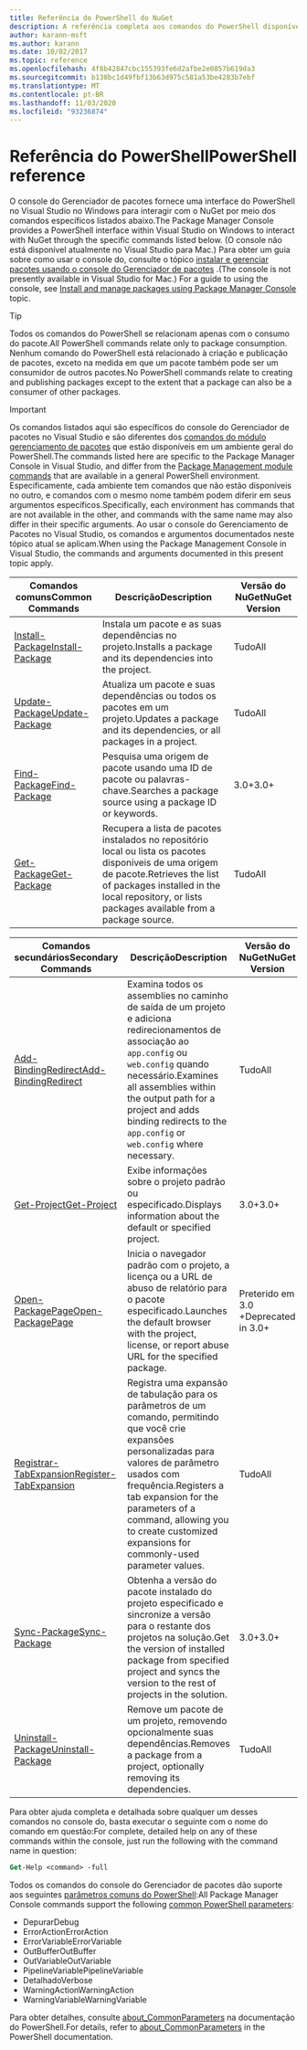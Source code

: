 ```yaml
---
title: Referência do PowerShell do NuGet
description: A referência completa aos comandos do PowerShell disponíveis no console do Gerenciador de pacotes NuGet no Visual Studio.
author: karann-msft
ms.author: karann
ms.date: 10/02/2017
ms.topic: reference
ms.openlocfilehash: 4f8b42847cbc155393fe6d2afbe2e0857b619da3
ms.sourcegitcommit: b138bc1d49fbf13b63d975c581a53be4283b7ebf
ms.translationtype: MT
ms.contentlocale: pt-BR
ms.lasthandoff: 11/03/2020
ms.locfileid: "93236874"
---
```

# <a name="powershell-reference"></a><span data-ttu-id="d9006-103">Referência do PowerShell</span><span class="sxs-lookup"><span data-stu-id="d9006-103">PowerShell reference</span></span>

<span data-ttu-id="d9006-104">O console do Gerenciador de pacotes fornece uma interface do PowerShell no Visual Studio no Windows para interagir com o NuGet por meio dos comandos específicos listados abaixo.</span><span class="sxs-lookup"><span data-stu-id="d9006-104">The Package Manager Console provides a PowerShell interface within Visual Studio on Windows to interact with NuGet through the specific commands listed below.</span></span> <span data-ttu-id="d9006-105">(O console não está disponível atualmente no Visual Studio para Mac.) Para obter um guia sobre como usar o console do, consulte o tópico [instalar e gerenciar pacotes usando o console do Gerenciador de pacotes](../consume-packages/install-use-packages-powershell.md) .</span><span class="sxs-lookup"><span data-stu-id="d9006-105">(The console is not presently available in Visual Studio for Mac.) For a guide to using the console, see [Install and manage packages using Package Manager Console](../consume-packages/install-use-packages-powershell.md) topic.</span></span>

> [!Tip]
> <span data-ttu-id="d9006-106">Todos os comandos do PowerShell se relacionam apenas com o consumo do pacote.</span><span class="sxs-lookup"><span data-stu-id="d9006-106">All PowerShell commands relate only to package consumption.</span></span> <span data-ttu-id="d9006-107">Nenhum comando do PowerShell está relacionado à criação e publicação de pacotes, exceto na medida em que um pacote também pode ser um consumidor de outros pacotes.</span><span class="sxs-lookup"><span data-stu-id="d9006-107">No PowerShell commands relate to creating and publishing packages except to the extent that a package can also be a consumer of other packages.</span></span>

> [!Important]
> <span data-ttu-id="d9006-108">Os comandos listados aqui são específicos do console do Gerenciador de pacotes no Visual Studio e são diferentes dos [comandos do módulo gerenciamento de pacotes](/powershell/module/packagemanagement/?view=powershell-6) que estão disponíveis em um ambiente geral do PowerShell.</span><span class="sxs-lookup"><span data-stu-id="d9006-108">The commands listed here are specific to the Package Manager Console in Visual Studio, and differ from the [Package Management module commands](/powershell/module/packagemanagement/?view=powershell-6) that are available in a general PowerShell environment.</span></span> <span data-ttu-id="d9006-109">Especificamente, cada ambiente tem comandos que não estão disponíveis no outro, e comandos com o mesmo nome também podem diferir em seus argumentos específicos.</span><span class="sxs-lookup"><span data-stu-id="d9006-109">Specifically, each environment has commands that are not available in the other, and commands with the same name may also differ in their specific arguments.</span></span> <span data-ttu-id="d9006-110">Ao usar o console do Gerenciamento de Pacotes no Visual Studio, os comandos e argumentos documentados neste tópico atual se aplicam.</span><span class="sxs-lookup"><span data-stu-id="d9006-110">When using the Package Management Console in Visual Studio, the commands and arguments documented in this present topic apply.</span></span>

| <span data-ttu-id="d9006-111">Comandos comuns</span><span class="sxs-lookup"><span data-stu-id="d9006-111">Common Commands</span></span> | <span data-ttu-id="d9006-112">Descrição</span><span class="sxs-lookup"><span data-stu-id="d9006-112">Description</span></span> | <span data-ttu-id="d9006-113">Versão do NuGet</span><span class="sxs-lookup"><span data-stu-id="d9006-113">NuGet Version</span></span> |
| --- | --- | --- |
| [<span data-ttu-id="d9006-114">Install-Package</span><span class="sxs-lookup"><span data-stu-id="d9006-114">Install-Package</span></span>](ps-reference/ps-ref-install-package.md) | <span data-ttu-id="d9006-115">Instala um pacote e as suas dependências no projeto.</span><span class="sxs-lookup"><span data-stu-id="d9006-115">Installs a package and its dependencies into the project.</span></span> | <span data-ttu-id="d9006-116">Tudo</span><span class="sxs-lookup"><span data-stu-id="d9006-116">All</span></span> |
| [<span data-ttu-id="d9006-117">Update-Package</span><span class="sxs-lookup"><span data-stu-id="d9006-117">Update-Package</span></span>](ps-reference/ps-ref-update-package.md) | <span data-ttu-id="d9006-118">Atualiza um pacote e suas dependências ou todos os pacotes em um projeto.</span><span class="sxs-lookup"><span data-stu-id="d9006-118">Updates a package and its dependencies, or all packages in a project.</span></span> | <span data-ttu-id="d9006-119">Tudo</span><span class="sxs-lookup"><span data-stu-id="d9006-119">All</span></span> |
| [<span data-ttu-id="d9006-120">Find-Package</span><span class="sxs-lookup"><span data-stu-id="d9006-120">Find-Package</span></span>](ps-reference/ps-ref-find-package.md) | <span data-ttu-id="d9006-121">Pesquisa uma origem de pacote usando uma ID de pacote ou palavras-chave.</span><span class="sxs-lookup"><span data-stu-id="d9006-121">Searches a package source using a package ID or keywords.</span></span> | <span data-ttu-id="d9006-122">3.0+</span><span class="sxs-lookup"><span data-stu-id="d9006-122">3.0+</span></span> |
| [<span data-ttu-id="d9006-123">Get-Package</span><span class="sxs-lookup"><span data-stu-id="d9006-123">Get-Package</span></span>](ps-reference/ps-ref-get-package.md) | <span data-ttu-id="d9006-124">Recupera a lista de pacotes instalados no repositório local ou lista os pacotes disponíveis de uma origem de pacote.</span><span class="sxs-lookup"><span data-stu-id="d9006-124">Retrieves the list of packages installed in the local repository, or lists packages available from a package source.</span></span> | <span data-ttu-id="d9006-125">Tudo</span><span class="sxs-lookup"><span data-stu-id="d9006-125">All</span></span> |

| <span data-ttu-id="d9006-126">Comandos secundários</span><span class="sxs-lookup"><span data-stu-id="d9006-126">Secondary Commands</span></span> | <span data-ttu-id="d9006-127">Descrição</span><span class="sxs-lookup"><span data-stu-id="d9006-127">Description</span></span> | <span data-ttu-id="d9006-128">Versão do NuGet</span><span class="sxs-lookup"><span data-stu-id="d9006-128">NuGet Version</span></span> |
| --- | --- | --- |
| [<span data-ttu-id="d9006-129">Add-BindingRedirect</span><span class="sxs-lookup"><span data-stu-id="d9006-129">Add-BindingRedirect</span></span>](ps-reference/ps-ref-add-bindingredirect.md) | <span data-ttu-id="d9006-130">Examina todos os assemblies no caminho de saída de um projeto e adiciona redirecionamentos de associação ao `app.config` ou `web.config` quando necessário.</span><span class="sxs-lookup"><span data-stu-id="d9006-130">Examines all assemblies within the output path for a project and adds binding redirects to the `app.config` or `web.config` where necessary.</span></span> | <span data-ttu-id="d9006-131">Tudo</span><span class="sxs-lookup"><span data-stu-id="d9006-131">All</span></span> |
| [<span data-ttu-id="d9006-132">Get-Project</span><span class="sxs-lookup"><span data-stu-id="d9006-132">Get-Project</span></span>](ps-reference/ps-ref-get-project.md) | <span data-ttu-id="d9006-133">Exibe informações sobre o projeto padrão ou especificado.</span><span class="sxs-lookup"><span data-stu-id="d9006-133">Displays information about the default or specified project.</span></span> | <span data-ttu-id="d9006-134">3.0+</span><span class="sxs-lookup"><span data-stu-id="d9006-134">3.0+</span></span> |
| [<span data-ttu-id="d9006-135">Open-PackagePage</span><span class="sxs-lookup"><span data-stu-id="d9006-135">Open-PackagePage</span></span>](ps-reference/ps-ref-open-packagepage.md) | <span data-ttu-id="d9006-136">Inicia o navegador padrão com o projeto, a licença ou a URL de abuso de relatório para o pacote especificado.</span><span class="sxs-lookup"><span data-stu-id="d9006-136">Launches the default browser with the project, license, or report abuse URL for the specified package.</span></span> | <span data-ttu-id="d9006-137">Preterido em 3.0 +</span><span class="sxs-lookup"><span data-stu-id="d9006-137">Deprecated in 3.0+</span></span> |
| [<span data-ttu-id="d9006-138">Registrar-TabExpansion</span><span class="sxs-lookup"><span data-stu-id="d9006-138">Register-TabExpansion</span></span>](ps-reference/ps-ref-register-tabexpansion.md) | <span data-ttu-id="d9006-139">Registra uma expansão de tabulação para os parâmetros de um comando, permitindo que você crie expansões personalizadas para valores de parâmetro usados com frequência.</span><span class="sxs-lookup"><span data-stu-id="d9006-139">Registers a tab expansion for the parameters of a command, allowing you to create customized expansions for commonly-used parameter values.</span></span> | <span data-ttu-id="d9006-140">Tudo</span><span class="sxs-lookup"><span data-stu-id="d9006-140">All</span></span> |
| [<span data-ttu-id="d9006-141">Sync-Package</span><span class="sxs-lookup"><span data-stu-id="d9006-141">Sync-Package</span></span>](ps-reference/ps-ref-sync-package.md) | <span data-ttu-id="d9006-142">Obtenha a versão do pacote instalado do projeto especificado e sincronize a versão para o restante dos projetos na solução.</span><span class="sxs-lookup"><span data-stu-id="d9006-142">Get the version of installed package from specified project and syncs the version to the rest of projects in the solution.</span></span> | <span data-ttu-id="d9006-143">3.0+</span><span class="sxs-lookup"><span data-stu-id="d9006-143">3.0+</span></span> |
| [<span data-ttu-id="d9006-144">Uninstall-Package</span><span class="sxs-lookup"><span data-stu-id="d9006-144">Uninstall-Package</span></span>](ps-reference/ps-ref-uninstall-package.md) | <span data-ttu-id="d9006-145">Remove um pacote de um projeto, removendo opcionalmente suas dependências.</span><span class="sxs-lookup"><span data-stu-id="d9006-145">Removes a package from a project, optionally removing its dependencies.</span></span> | <span data-ttu-id="d9006-146">Tudo</span><span class="sxs-lookup"><span data-stu-id="d9006-146">All</span></span> |

<span data-ttu-id="d9006-147">Para obter ajuda completa e detalhada sobre qualquer um desses comandos no console do, basta executar o seguinte com o nome do comando em questão:</span><span class="sxs-lookup"><span data-stu-id="d9006-147">For complete, detailed help on any of these commands within the console, just run the following with the command name in question:</span></span>

```ps
Get-Help <command> -full
```

<span data-ttu-id="d9006-148">Todos os comandos do console do Gerenciador de pacotes dão suporte aos seguintes [parâmetros comuns do PowerShell](/powershell/module/microsoft.powershell.core/about/about_commonparameters):</span><span class="sxs-lookup"><span data-stu-id="d9006-148">All Package Manager Console commands support the following [common PowerShell parameters](/powershell/module/microsoft.powershell.core/about/about_commonparameters):</span></span>

- <span data-ttu-id="d9006-149">Depurar</span><span class="sxs-lookup"><span data-stu-id="d9006-149">Debug</span></span>
- <span data-ttu-id="d9006-150">ErrorAction</span><span class="sxs-lookup"><span data-stu-id="d9006-150">ErrorAction</span></span>
- <span data-ttu-id="d9006-151">ErrorVariable</span><span class="sxs-lookup"><span data-stu-id="d9006-151">ErrorVariable</span></span>
- <span data-ttu-id="d9006-152">OutBuffer</span><span class="sxs-lookup"><span data-stu-id="d9006-152">OutBuffer</span></span>
- <span data-ttu-id="d9006-153">OutVariable</span><span class="sxs-lookup"><span data-stu-id="d9006-153">OutVariable</span></span>
- <span data-ttu-id="d9006-154">PipelineVariable</span><span class="sxs-lookup"><span data-stu-id="d9006-154">PipelineVariable</span></span>
- <span data-ttu-id="d9006-155">Detalhado</span><span class="sxs-lookup"><span data-stu-id="d9006-155">Verbose</span></span>
- <span data-ttu-id="d9006-156">WarningAction</span><span class="sxs-lookup"><span data-stu-id="d9006-156">WarningAction</span></span>
- <span data-ttu-id="d9006-157">WarningVariable</span><span class="sxs-lookup"><span data-stu-id="d9006-157">WarningVariable</span></span>

<span data-ttu-id="d9006-158">Para obter detalhes, consulte [about_CommonParameters](/powershell/module/microsoft.powershell.core/about/about_commonparameters) na documentação do PowerShell.</span><span class="sxs-lookup"><span data-stu-id="d9006-158">For details, refer to [about_CommonParameters](/powershell/module/microsoft.powershell.core/about/about_commonparameters) in the PowerShell documentation.</span></span>